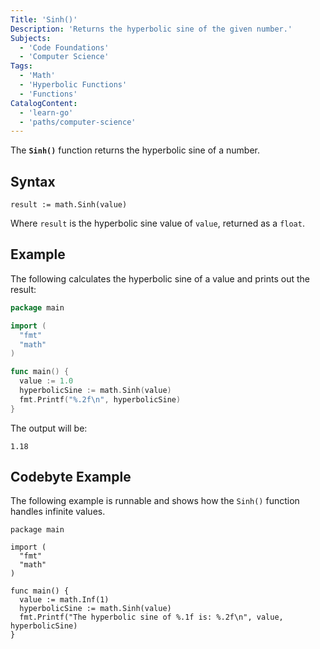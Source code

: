 ```yaml
---
Title: 'Sinh()'
Description: 'Returns the hyperbolic sine of the given number.'
Subjects:
  - 'Code Foundations'
  - 'Computer Science'
Tags:
  - 'Math'
  - 'Hyperbolic Functions'
  - 'Functions'
CatalogContent:
  - 'learn-go'
  - 'paths/computer-science'
---
```


The **`Sinh()`** function returns the hyperbolic sine of a number.

## Syntax

```pseudo
result := math.Sinh(value)
```

Where `result` is the hyperbolic sine value of `value`, returned as a `float`.

## Example

The following calculates the hyperbolic sine of a value and prints out the result:

```go
package main

import (
  "fmt"
  "math"
)

func main() {
  value := 1.0
  hyperbolicSine := math.Sinh(value)
  fmt.Printf("%.2f\n", hyperbolicSine)
}
```

The output will be:

```shell
1.18
```

## Codebyte Example

The following example is runnable and shows how the `Sinh()` function handles infinite values.

```codebyte/golang
package main

import (
  "fmt"
  "math"
)

func main() {
  value := math.Inf(1)
  hyperbolicSine := math.Sinh(value)
  fmt.Printf("The hyperbolic sine of %.1f is: %.2f\n", value, hyperbolicSine)
}
```
